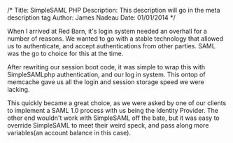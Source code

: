 /*
Title: SimpleSAML PHP
Description: This description will go in the meta description tag
Author: James Nadeau
Date: 01/01/2014
*/

When I arrived at Red Barn, it's login system needed an overhall for a 
number of reasons. We wanted to go with a stable technology that allowed 
us to authenticate, and accept authentications from other parties. SAML 
was the go to choice for this at the time.

After rewriting our session boot code, it was simple to wrap this with 
SimpleSAMLphp authentication, and our log in system. This ontop of 
memcache gave us all the login and session storage speed we were lacking.

This quickly became a great choice, as we were asked by one of our 
clients to implement a SAML 1.0 process with us being the Identity Provider. 
The other end wouldn't work with SimpleSAML off the bate, but it was easy
to override SimpleSAML to meet their weird speck, and pass along more 
variables(an account balance in this case). 
